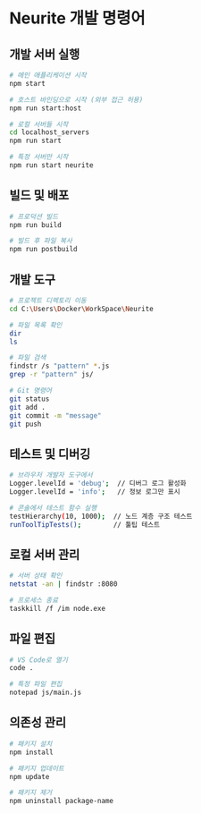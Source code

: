# Neurite 개발 명령어

## 개발 서버 실행
```bash
# 메인 애플리케이션 시작
npm start

# 호스트 바인딩으로 시작 (외부 접근 허용)
npm run start:host

# 로컬 서버들 시작
cd localhost_servers
npm run start

# 특정 서버만 시작
npm run start neurite
```

## 빌드 및 배포
```bash
# 프로덕션 빌드
npm run build

# 빌드 후 파일 복사
npm run postbuild
```

## 개발 도구
```bash
# 프로젝트 디렉토리 이동
cd C:\Users\Docker\WorkSpace\Neurite

# 파일 목록 확인
dir
ls

# 파일 검색
findstr /s "pattern" *.js
grep -r "pattern" js/

# Git 명령어
git status
git add .
git commit -m "message"
git push
```

## 테스트 및 디버깅
```bash
# 브라우저 개발자 도구에서
Logger.levelId = 'debug';  // 디버그 로그 활성화
Logger.levelId = 'info';   // 정보 로그만 표시

# 콘솔에서 테스트 함수 실행
testHierarchy(10, 1000);  // 노드 계층 구조 테스트
runToolTipTests();        // 툴팁 테스트
```

## 로컬 서버 관리
```bash
# 서버 상태 확인
netstat -an | findstr :8080

# 프로세스 종료
taskkill /f /im node.exe
```

## 파일 편집
```bash
# VS Code로 열기
code .

# 특정 파일 편집
notepad js/main.js
```

## 의존성 관리
```bash
# 패키지 설치
npm install

# 패키지 업데이트
npm update

# 패키지 제거
npm uninstall package-name
```